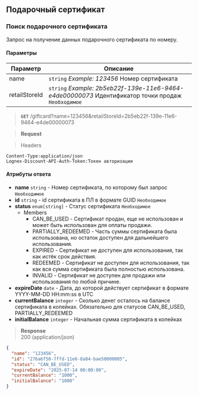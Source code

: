 ## Подарочный сертификат

### Поиск подарочного сертификата

Запрос на получение данных подарочного сертификата по номеру.

#### Параметры
| Параметр      | Описание                                                                                          |
|---------------|---------------------------------------------------------------------------------------------------|
| name          | `string` *Example: 123456* Номер сертификата                                                      |
| retailStoreId | `string` *Example: 2b5eb22f-139e-11e6-9464-e4de00000073* Идентификатор точки продаж `Необходимое` |

> **`GET`**
> /giftcard?name=123456&retailStoreId=2b5eb22f-139e-11e6-9464-e4de00000073

> **Request**

> Headers

```
Content-Type:application/json
Lognex-Discount-API-Auth-Token:Токен авторизации
```

#### Атрибуты ответа
+ **name** `string` - Номер сертификата, по которому был запрос `Необходимое`
+ **id** `string` - id сертификата в ПЛ в формате GUID `Необходимое`
+ **status** `enum[string]` - Cтатус сертификата `Необходимое`
  + Members
    + CAN_BE_USED - Сертификат продан, еще не использован и может быть использован для оплаты продажи.
    + PARTIALLY_REDEEMED - Часть суммы сертификата была использована, но остаток доступен для дальнейшего использования.
    + EXPIRED - Сертификат не доступен для использования, так как истёк срок действия.
    + REDEEMED - Сертификат не доступен для использования, так как вся сумма сертификата была полностью использована.
    + INVALID - Сертификат не доступен для продажи или использования по любой причине.
+ **expireDate** `date` - Дата, до которой действует сертификат в формате YYYY-MM-DD HH:mm:ss в UTC
+ **currentBalance** `integer` - Сколько денег осталось на балансе сертификата в копейках. Обязательно для статусов CAN_BE_USED, PARTIALLY_REDEEMED
+ **initialBalance** `integer` - Начальная сумма сертификата в копейках

> **Response**  
> 200 (application/json)

```json
{
  "name": "123456",
  "id": "276a6f50-7ffd-11e6-8a84-bae50000005",
  "status": "CAN_BE_USED",
  "expireDate": "2025-07-14 00:00:00",
  "currentBalance": "1000",
  "initialBalance": "1000"
}
```

